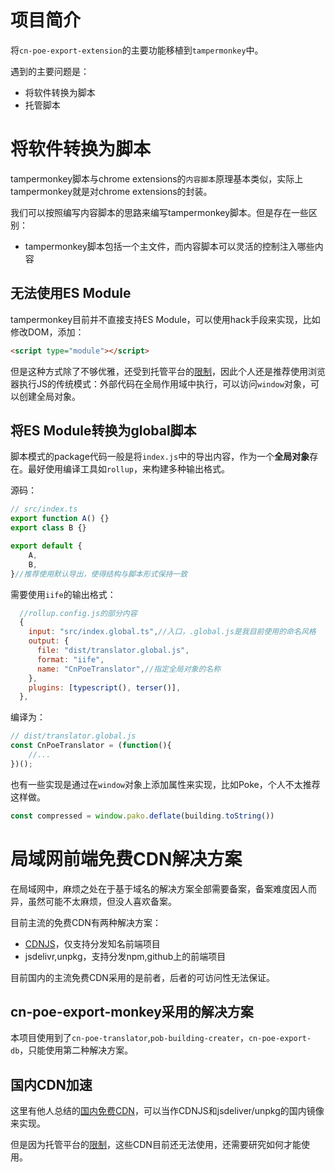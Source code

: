 # 项目简介
将`cn-poe-export-extension`的主要功能移植到`tampermonkey`中。

遇到的主要问题是：

- 将软件转换为脚本
- 托管脚本

# 将软件转换为脚本
tampermonkey脚本与chrome extensions的`内容脚本`原理基本类似，实际上tampermonkey就是对chrome extensions的封装。

我们可以按照编写内容脚本的思路来编写tampermonkey脚本。但是存在一些区别：

- tampermonkey脚本包括一个主文件，而内容脚本可以灵活的控制注入哪些内容

## 无法使用ES Module
tampermonkey目前并不直接支持ES Module，可以使用hack手段来实现，比如修改DOM，添加：
```html
<script type="module"></script>
```

但是这种方式除了不够优雅，还受到托管平台的[限制](https://greasyfork.org/en/help/external-scripts)，因此个人还是推荐使用浏览器执行JS的传统模式：外部代码在全局作用域中执行，可以访问`window`对象，可以创建全局对象。

## 将ES Module转换为global脚本
脚本模式的package代码一般是将`index.js`中的导出内容，作为一个**全局对象**存在。最好使用编译工具如`rollup`，来构建多种输出格式。

源码：
```ts
// src/index.ts
export function A() {}
export class B {}

export default {
    A,
    B,
}//推荐使用默认导出，使得结构与脚本形式保持一致
```

需要使用`iife`的输出格式：
```js
  //rollup.config.js的部分内容
  {
    input: "src/index.global.ts",//入口，.global.js是我目前使用的命名风格
    output: {
      file: "dist/translator.global.js",
      format: "iife",
      name: "CnPoeTranslator",//指定全局对象的名称
    },
    plugins: [typescript(), terser()],
  },
```

编译为：
```js
// dist/translator.global.js
const CnPoeTranslator = (function(){
    //...
})();
```

也有一些实现是通过在`window`对象上添加属性来实现，比如Poke，个人不太推荐这样做。
```js
const compressed = window.pako.deflate(building.toString())
```

# 局域网前端免费CDN解决方案

在局域网中，麻烦之处在于基于域名的解决方案全部需要备案，备案难度因人而异，虽然可能不太麻烦，但没人喜欢备案。

目前主流的免费CDN有两种解决方案：

- [CDNJS](https://cdnjs.com/)，仅支持分发知名前端项目
- jsdelivr,unpkg，支持分发npm,github上的前端项目

目前国内的主流免费CDN采用的是前者，后者的可访问性无法保证。

## cn-poe-export-monkey采用的解决方案
本项目使用到了`cn-poe-translator`,`pob-building-creater`，`cn-poe-export-db`，只能使用第二种解决方案。

## 国内CDN加速

这里有他人总结的[国内免费CDN](https://www.cnblogs.com/LiangSenCheng/p/17325563.html)，可以当作CDNJS和jsdeliver/unpkg的国内镜像来实现。

但是因为托管平台的[限制](https://greasyfork.org/en/help/external-scripts)，这些CDN目前还无法使用，还需要研究如何才能使用。